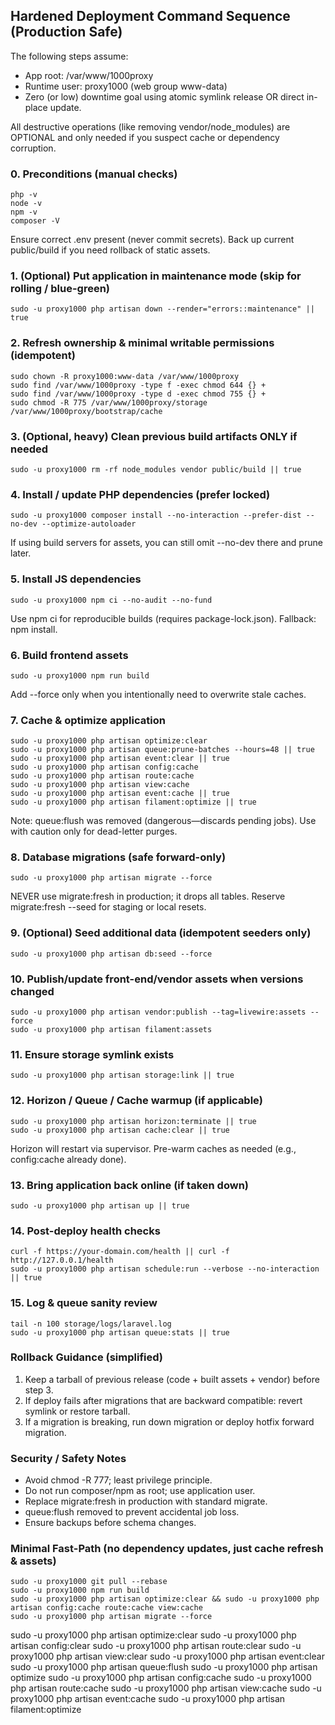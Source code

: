 ## Hardened Deployment Command Sequence (Production Safe)

The following steps assume:
- App root: /var/www/1000proxy
- Runtime user: proxy1000 (web group www-data)
- Zero (or low) downtime goal using atomic symlink release OR direct in-place update.

All destructive operations (like removing vendor/node_modules) are OPTIONAL and only needed if you suspect cache or dependency corruption.

### 0. Preconditions (manual checks)
```
php -v
node -v
npm -v
composer -V
```
Ensure correct .env present (never commit secrets). Back up current public/build if you need rollback of static assets.

### 1. (Optional) Put application in maintenance mode (skip for rolling / blue-green)
```
sudo -u proxy1000 php artisan down --render="errors::maintenance" || true
```

### 2. Refresh ownership & minimal writable permissions (idempotent)
```
sudo chown -R proxy1000:www-data /var/www/1000proxy
sudo find /var/www/1000proxy -type f -exec chmod 644 {} +
sudo find /var/www/1000proxy -type d -exec chmod 755 {} +
sudo chmod -R 775 /var/www/1000proxy/storage /var/www/1000proxy/bootstrap/cache
```

### 3. (Optional, heavy) Clean previous build artifacts ONLY if needed
```
sudo -u proxy1000 rm -rf node_modules vendor public/build || true
```

### 4. Install / update PHP dependencies (prefer locked)
```
sudo -u proxy1000 composer install --no-interaction --prefer-dist --no-dev --optimize-autoloader
```
If using build servers for assets, you can still omit --no-dev there and prune later.

### 5. Install JS dependencies
```
sudo -u proxy1000 npm ci --no-audit --no-fund
```
Use npm ci for reproducible builds (requires package-lock.json). Fallback: npm install.

### 6. Build frontend assets
```
sudo -u proxy1000 npm run build
```
Add --force only when you intentionally need to overwrite stale caches.

### 7. Cache & optimize application
```
sudo -u proxy1000 php artisan optimize:clear
sudo -u proxy1000 php artisan queue:prune-batches --hours=48 || true
sudo -u proxy1000 php artisan event:clear || true
sudo -u proxy1000 php artisan config:cache
sudo -u proxy1000 php artisan route:cache
sudo -u proxy1000 php artisan view:cache
sudo -u proxy1000 php artisan event:cache || true
sudo -u proxy1000 php artisan filament:optimize || true
```
Note: queue:flush was removed (dangerous—discards pending jobs). Use with caution only for dead-letter purges.

### 8. Database migrations (safe forward-only)
```
sudo -u proxy1000 php artisan migrate --force
```
NEVER use migrate:fresh in production; it drops all tables. Reserve migrate:fresh --seed for staging or local resets.

### 9. (Optional) Seed additional data (idempotent seeders only)
```
sudo -u proxy1000 php artisan db:seed --force
```

### 10. Publish/update front-end/vendor assets when versions changed
```
sudo -u proxy1000 php artisan vendor:publish --tag=livewire:assets --force
sudo -u proxy1000 php artisan filament:assets
```

### 11. Ensure storage symlink exists
```
sudo -u proxy1000 php artisan storage:link || true
```

### 12. Horizon / Queue / Cache warmup (if applicable)
```
sudo -u proxy1000 php artisan horizon:terminate || true
sudo -u proxy1000 php artisan cache:clear || true
```
Horizon will restart via supervisor. Pre-warm caches as needed (e.g., config:cache already done).

### 13. Bring application back online (if taken down)
```
sudo -u proxy1000 php artisan up || true
```

### 14. Post-deploy health checks
```
curl -f https://your-domain.com/health || curl -f http://127.0.0.1/health
sudo -u proxy1000 php artisan schedule:run --verbose --no-interaction || true
```

### 15. Log & queue sanity review
```
tail -n 100 storage/logs/laravel.log
sudo -u proxy1000 php artisan queue:stats || true
```

### Rollback Guidance (simplified)
1. Keep a tarball of previous release (code + built assets + vendor) before step 3.
2. If deploy fails after migrations that are backward compatible: revert symlink or restore tarball.
3. If a migration is breaking, run down migration or deploy hotfix forward migration.

### Security / Safety Notes
- Avoid chmod -R 777; least privilege principle.
- Do not run composer/npm as root; use application user.
- Replace migrate:fresh in production with standard migrate.
- queue:flush removed to prevent accidental job loss.
- Ensure backups before schema changes.

### Minimal Fast-Path (no dependency updates, just cache refresh & assets)
```
sudo -u proxy1000 git pull --rebase
sudo -u proxy1000 npm run build
sudo -u proxy1000 php artisan optimize:clear && sudo -u proxy1000 php artisan config:cache route:cache view:cache
sudo -u proxy1000 php artisan migrate --force
```

sudo -u proxy1000 php artisan optimize:clear
sudo -u proxy1000 php artisan config:clear
sudo -u proxy1000 php artisan route:clear
sudo -u proxy1000 php artisan view:clear
sudo -u proxy1000 php artisan event:clear
sudo -u proxy1000 php artisan queue:flush
sudo -u proxy1000 php artisan optimize
sudo -u proxy1000 php artisan config:cache
sudo -u proxy1000 php artisan route:cache
sudo -u proxy1000 php artisan view:cache
sudo -u proxy1000 php artisan event:cache
sudo -u proxy1000 php artisan filament:optimize